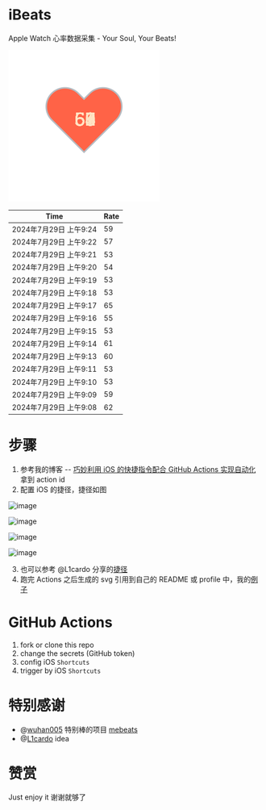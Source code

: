 # iBeats
Apple Watch 心率数据采集 - Your Soul, Your Beats!

![](./files/heart.svg)

<!--START_SECTION:my_heart_rate-->
| Time | Rate | 
 | ---- | ---- | 
| 2024年7月29日 上午9:24 | 59 |
| 2024年7月29日 上午9:22 | 57 |
| 2024年7月29日 上午9:21 | 53 |
| 2024年7月29日 上午9:20 | 54 |
| 2024年7月29日 上午9:19 | 53 |
| 2024年7月29日 上午9:18 | 53 |
| 2024年7月29日 上午9:17 | 65 |
| 2024年7月29日 上午9:16 | 55 |
| 2024年7月29日 上午9:15 | 53 |
| 2024年7月29日 上午9:14 | 61 |
| 2024年7月29日 上午9:13 | 60 |
| 2024年7月29日 上午9:11 | 53 |
| 2024年7月29日 上午9:10 | 53 |
| 2024年7月29日 上午9:09 | 59 |
| 2024年7月29日 上午9:08 | 62 |

<!--END_SECTION:my_heart_rate-->

# 步骤
1. 参考我的博客 -- [巧妙利用 iOS 的快捷指令配合 GitHub Actions 实现自动化](https://github.com/yihong0618/gitblog/issues/198) 拿到 action id
2. 配置 iOS 的捷径，捷径如图

![image](https://user-images.githubusercontent.com/15976103/122154218-0db0b480-ce97-11eb-93bb-5aec07c558dc.png)

![image](https://user-images.githubusercontent.com/15976103/122154236-186b4980-ce97-11eb-8e4b-70551a0391ae.png)

![image](https://user-images.githubusercontent.com/15976103/122154268-2d47dd00-ce97-11eb-902e-3acf292265a9.png)

![image](https://user-images.githubusercontent.com/15976103/122174055-fa144680-ceb4-11eb-9be2-3eb83cd516f7.png)

3. 也可以参考 @L1cardo 分享的[捷径](https://www.icloud.com/shortcuts/6ab6047b459c41ad822ad6b94b1c03d4)
4. 跑完 Actions 之后生成的 svg 引用到自己的 README 或 profile 中，我的[例子](https://github.com/yihong0618) 

# GitHub Actions

1. fork or clone this repo
2. change the secrets (GitHub token)
3. config iOS `Shortcuts` 
4. trigger by iOS `Shortcuts`

# 特别感谢
- @[wuhan005](https://github.com/wuhan005) 特别棒的项目 [mebeats](https://github.com/wuhan005/mebeats)
- @[L1cardo](https://github.com/L1cardo) idea

# 赞赏
Just enjoy it
谢谢就够了
